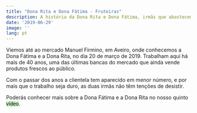 ```yaml
---
title: "Dona Rita e Dona Fátima - Fruteiras"
description: A história da Dona Rita e Dona Fátima, irmãs que abastecem os aveirenses no Mercado Manuel Firmino há mais de 40 anos.
date: '2019-06-29'
image: ''
lang: pt
---
```



Viemos até ao mercado Manuel Firmino, em Aveiro, onde conhecemos a Dona Fátima e a Dona Rita, no dia 20 de março de 2019. Trabalham aqui há mais de 40 anos, uma das últimas bancas do mercado que ainda vende produtos frescos ao público.

Com o passar dos anos a clientela tem aparecido em menor número, e por mais que o trabalho seja duro, as duas irmãs não têm tenções de desistir.

Poderás conhecer mais sobre a Dona Fátima e a Dona Rita no nosso quinto <a style="text-decoration: none; background-color: #C8F7C5; color: black; font-family: Verdana, sans-serif;" href="/videos#nine">vídeo</a>. 

